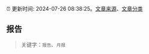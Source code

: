 :alarm_clock: 更新时间: 2024-07-26 08:38:25。[文章来源](/README.md)、[文章分类](/TAGS.md)

## 报告


> 关键字：`报告`、`月报`




